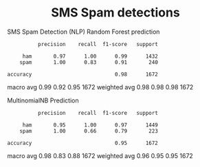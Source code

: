 <h1 align="center">SMS Spam detections</h1>

SMS Spam Detection (NLP)
Random Forest prediction

              precision    recall  f1-score   support

         ham       0.97      1.00      0.99      1432
        spam       1.00      0.83      0.91       240

    accuracy                           0.98      1672
   macro avg       0.99      0.92      0.95      1672
weighted avg       0.98      0.98      0.98      1672


MultinomialNB Prediction

              precision    recall  f1-score   support

         ham       0.95      1.00      0.97      1449
        spam       1.00      0.66      0.79       223

    accuracy                           0.95      1672
   macro avg       0.98      0.83      0.88      1672
weighted avg       0.96      0.95      0.95      1672

